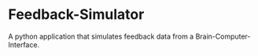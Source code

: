 # Feedback-Simulator
A python application that simulates feedback data from a Brain-Computer-Interface. 
